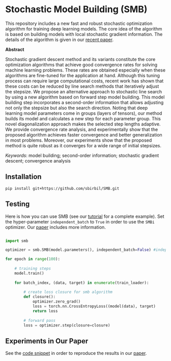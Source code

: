 # Stochastic Model Building (SMB)

This repository includes a new fast and robust stochastic optimization algorithm for training deep learning models. The core idea of the algorithm is based on building models with local stochastic gradient information. The details of the algorithm is given in our [recent paper](http://www.optimization-online.org/DB_HTML/2021/11/8683.html).

**Abstract**

Stochastic gradient descent method and its variants constitute the core optimization algorithms that achieve good convergence rates for solving machine learning problems. These rates are obtained especially when these algorithms are fine-tuned for the application at hand. Although this tuning process can require large computational costs, recent work has shown that these costs can be reduced by line search methods that iteratively adjust the stepsize. We propose an alternative approach to stochastic line search by using a new algorithm based on forward step model building. This model building step incorporates a second-order information that allows adjusting not only the stepsize but also the search direction. Noting that deep learning model parameters come in groups (layers of tensors), our method builds its model and calculates a new step for each parameter group. This novel diagonalization approach makes the selected step lengths adaptive. We provide convergence rate analysis, and experimentally show that the proposed algorithm achieves faster convergence and better generalization in most problems. Moreover, our experiments show that the proposed method is quite robust as it converges for a wide range of initial stepsizes.

_Keywords_: model building; second-order information; stochastic gradient descent; convergence analysis


## Installation

`pip install git+https://github.com/sbirbil/SMB.git`

## Testing

Here is how you can use SMB (see our [tutorial](smb/tutorial.ipynb) for a complete example). Set the hyper-parameter `independent_batch` to `True` in order to use the `SMBi` optimizer. Our [paper](http://www.optimization-online.org/DB_HTML/2021/11/8683.html) includes more information.

```python

import smb

optimizer = smb.SMB(model.parameters(), independent_batch=False) #independent_batch=True for SMBi optimizer

for epoch in range(100):
    
    # training steps
    model.train()
    
    for batch_index, (data, target) in enumerate(train_loader):
            
        # create loss closure for smb algorithm
        def closure():
            optimizer.zero_grad()
            loss = torch.nn.CrossEntropyLoss((model(data), target)
            return loss
        
        # forward pass
        loss = optimizer.step(closure=closure)
```

## Experiments in Our Paper 

See the [code snippet](smb/paper/reproducing_paper.py) in order to reproduce the results in our [paper](http://www.optimization-online.org/DB_HTML/2021/11/8683.html). 
